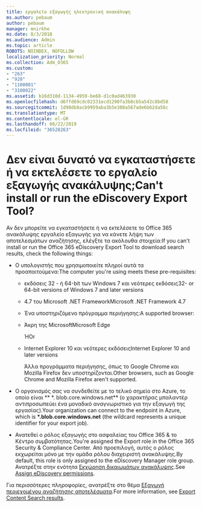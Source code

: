 ```yaml
---
title: εργαλείο εξαγωγής ηλεκτρονική ανακάλυψη
ms.author: pebaum
author: pebaum
manager: mnirkhe
ms.date: 8/3/2018
ms.audience: Admin
ms.topic: article
ROBOTS: NOINDEX, NOFOLLOW
localization_priority: Normal
ms.collection: Adm_O365
ms.custom:
- "263"
- "928"
- "1100001"
- "3100022"
ms.assetid: b16d310d-1134-4959-be68-d1c0ad463930
ms.openlocfilehash: d6ffd69cdc02331ecd1290fa3b0cb5a542c8bd58
ms.sourcegitcommit: 1d98db8acb9959aba3b5e308a567ade6b62da56c
ms.translationtype: MT
ms.contentlocale: el-GR
ms.lasthandoff: 08/22/2019
ms.locfileid: "36528263"
---
```

# <a name="cant-install-or-run-the-ediscovery-export-tool"></a><span data-ttu-id="3f040-102">Δεν είναι δυνατό να εγκαταστήσετε ή να εκτελέσετε το εργαλείο εξαγωγής ανακάλυψης;</span><span class="sxs-lookup"><span data-stu-id="3f040-102">Can't install or run the eDiscovery Export Tool?</span></span>

<span data-ttu-id="3f040-103">Αν δεν μπορείτε να εγκαταστήσετε ή να εκτελέσετε το Office 365 ανακάλυψης εργαλείο εξαγωγής για να κάνετε λήψη των αποτελεσμάτων αναζήτησης, ελέγξτε τα ακόλουθα στοιχεία:</span><span class="sxs-lookup"><span data-stu-id="3f040-103">If you can't install or run the Office 365 eDiscovery Export Tool to download search results, check the following things:</span></span>
  
- <span data-ttu-id="3f040-104">Ο υπολογιστής που χρησιμοποιείτε πληροί αυτά τα προαπαιτούμενα:</span><span class="sxs-lookup"><span data-stu-id="3f040-104">The computer you're using meets these pre-requisites:</span></span>

  - <span data-ttu-id="3f040-105">εκδόσεις 32 - ή 64-bit των Windows 7 και νεότερες εκδόσεις</span><span class="sxs-lookup"><span data-stu-id="3f040-105">32- or 64-bit versions of Windows 7 and later versions</span></span>

  - <span data-ttu-id="3f040-106">4.7 του Microsoft .NET Framework</span><span class="sxs-lookup"><span data-stu-id="3f040-106">Microsoft .NET Framework 4.7</span></span>

  - <span data-ttu-id="3f040-107">Ένα υποστηριζόμενο πρόγραμμα περιήγησης:</span><span class="sxs-lookup"><span data-stu-id="3f040-107">A supported browser:</span></span>

  - <span data-ttu-id="3f040-108">Άκρη της Microsoft</span><span class="sxs-lookup"><span data-stu-id="3f040-108">Microsoft Edge</span></span>

    <span data-ttu-id="3f040-109">Ή</span><span class="sxs-lookup"><span data-stu-id="3f040-109">Or</span></span>

  - <span data-ttu-id="3f040-110">Internet Explorer 10 και νεότερες εκδόσεις</span><span class="sxs-lookup"><span data-stu-id="3f040-110">Internet Explorer 10 and later versions</span></span>

    <span data-ttu-id="3f040-111">Άλλα προγράμματα περιήγησης, όπως το Google Chrome και Mozilla Firefox δεν υποστηρίζονται.</span><span class="sxs-lookup"><span data-stu-id="3f040-111">Other browsers, such as Google Chrome and Mozilla Firefox aren't supported.</span></span>

- <span data-ttu-id="3f040-112">Ο οργανισμός σας να συνδεθείτε με το τελικό σημείο στο Azure, το οποίο είναι \*\* \*. blob.core.windows.net\*\* (ο χαρακτήρας μπαλαντέρ αντιπροσωπεύει ένα μοναδικό αναγνωριστικό για την εξαγωγή της εργασίας).</span><span class="sxs-lookup"><span data-stu-id="3f040-112">Your organization can connect to the endpoint in Azure, which is **\*.blob.core.windows.net** (the wildcard represents a unique identifier for your export job).</span></span>

- <span data-ttu-id="3f040-113">Ανατεθεί ο ρόλος εξαγωγής στο ασφαλείας του Office 365 &amp; το Κέντρο συμβατότητας.</span><span class="sxs-lookup"><span data-stu-id="3f040-113">You're assigned the Export role in the Office 365 Security &amp; Compliance Center.</span></span> <span data-ttu-id="3f040-114">Από προεπιλογή, αυτός ο ρόλος εκχωρείται μόνο με την ομάδα ρόλου διαχειριστή ανακάλυψης.</span><span class="sxs-lookup"><span data-stu-id="3f040-114">By default, this role is only assigned to the eDiscovery Manager role group.</span></span> <span data-ttu-id="3f040-115">Ανατρέξτε στην ενότητα [Εκχώρηση δικαιωμάτων ανακάλυψης](https://support.office.com/article/assign-ediscovery-permissions-in-the-office-365-security-compliance-center-5b9a067b-9d2e-4aa5-bb33-99d8c0d0b5d7#moreinfo).</span><span class="sxs-lookup"><span data-stu-id="3f040-115">See [Assign eDiscovery permissions](https://support.office.com/article/assign-ediscovery-permissions-in-the-office-365-security-compliance-center-5b9a067b-9d2e-4aa5-bb33-99d8c0d0b5d7#moreinfo).</span></span>

<span data-ttu-id="3f040-116">Για περισσότερες πληροφορίες, ανατρέξτε στο θέμα [Εξαγωγή περιεχομένου αναζήτησης αποτελέσματα](https://support.office.com/article/Export-Content-Search-results-from-the-Office-365-Security-Compliance-Center-ed48d448-3714-4c42-85f5-10f75f6a4278).</span><span class="sxs-lookup"><span data-stu-id="3f040-116">For more information, see [Export Content Search results](https://support.office.com/article/Export-Content-Search-results-from-the-Office-365-Security-Compliance-Center-ed48d448-3714-4c42-85f5-10f75f6a4278).</span></span>
  